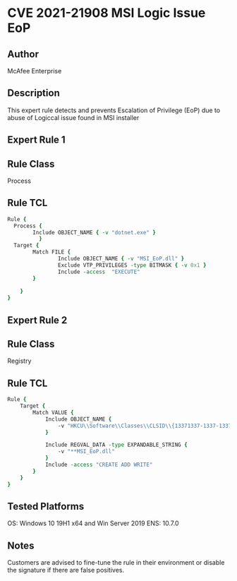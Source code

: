 # CVE 2021-21908 MSI Logic Issue EoP

## Author
McAfee Enterprise

## Description
This expert rule detects and prevents Escalation of Privilege (EoP) due to abuse of Logiccal issue found in MSI installer

## Expert Rule 1

## Rule Class 
Process

## Rule TCL
```tcl
Rule {
  Process {
        Include OBJECT_NAME { -v "dotnet.exe" }
		  }
  Target {
		Match FILE {					
				Include OBJECT_NAME { -v "MSI_EoP.dll" }	
				Exclude VTP_PRIVILEGES -type BITMASK { -v 0x1 }
				Include -access	 "EXECUTE" 			
		}	
		
	}
}
```

## Expert Rule 2

## Rule Class 
Registry

## Rule TCL
```tcl
Rule { 
	Target {
	    Match VALUE {		
			Include OBJECT_NAME {              
				-v "HKCU\\Software\\Classes\\CLSID\\{13371337-1337-1337-1337-133713371338}\\InprocServer32\\*"                
			}

			Include REGVAL_DATA -type EXPANDABLE_STRING {
                -v "**MSI_EoP.dll"                
            }
			Include	-access "CREATE ADD WRITE"		
		}
	}
}
```

## Tested Platforms
OS: Windows 10 19H1 x64 and Win Server 2019
ENS: 10.7.0

## Notes
Customers are advised to fine-tune the rule in their environment or disable the signature if there are false positives.
